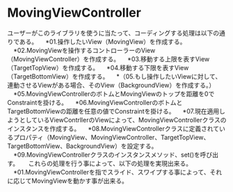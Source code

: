 # MovingViewController
  ユーザーがこのライブラリを使うに当たって、コーディングする処理は以下の通りである。
　*01.操作したいView（MovingView）を作成する。
　*02.MovingViewを操作するコントローラーのView（MovingViewController）を作成する。
　*03.移動する上限を表すView（TargetTopView）を作成する。
　*04.移動する下限を表すView（TargetBottomView）を作成する。
　*（05.もし操作したいViewに対して、連動させるViewがある場合、そのView（BackgroundView）を作成する。）
　*05.MovingViewControllerのボトムとMovingViewのトップを距離を0でConstraintを掛ける。
　*06.MovingViewControllerのボトムとTargetBottomViewの距離を任意の値でConstraintを掛ける。
　*07.現在適用しようとしているViewContrllerのViewによって、MovingViewControllerクラスのインスタンスを作成する。
　*08.MovingViewControllerクラスに定義されているプロパティ（MovingView、MovingViewController、TargetTopView、TargetBottomView、BackgroundView）を設定する。
　*09.MovingViewControllerクラスのインスタンスメソッド、set()を呼び出す。
　
  これらの処理を行う事によって、以下の処理を実現出来る。
　*01.MovingViewControllerを指でスライド、スワイプする事によって、それに応じてMovingViewを動かす事が出来る。
